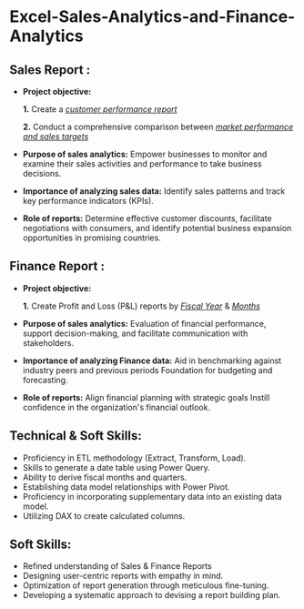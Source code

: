# Excel-Sales-Analytics-and-Finance-Analytics

## Sales Report :


- **Project objective:** 

    **1.** Create a _[customer performance report](https://github.com/uv3068220/Excel-Sales-Analytics-and-Finance-Analytics/blob/main/Customer%20Net%20Sales%20Performance.pdf)_ 

    **2.** Conduct a comprehensive comparison between _[market performance and sales targets](https://github.com/uv3068220/Excel-Sales-Analytics-and-Finance-Analytics/blob/main/Market%20Performance%20VS%20Target.pdf)_

- **Purpose of sales analytics:** Empower businesses to monitor and examine their sales activities and performance to take business decisions.

- **Importance of analyzing sales data:** Identify sales patterns and track key performance indicators (KPIs).

- **Role of reports:** Determine effective customer discounts, facilitate negotiations with consumers, and identify potential business expansion opportunities in promising countries.


## Finance Report :

- **Project objective:** 

    **1.** Create Profit and Loss (P&L) reports by _[Fiscal Year](https://github.com/uv3068220/Excel-Sales-Analytics-and-Finance-Analytics/blob/main/Profit%20%26%20Loss%20Report%20By%20Year.pdf)_ & _[Months](https://github.com/KirandeepMarala/Excel-Sales_Analysis/blob/main/P%26L%20Statement%20by%20Months.pdf)_ 

- **Purpose of sales analytics:** Evaluation of financial performance, support decision-making, and facilitate communication with stakeholders.

- **Importance of analyzing Finance data:** Aid in benchmarking against industry peers and previous periods Foundation for budgeting and forecasting.

- **Role of reports:** Align financial planning with strategic goals Instill confidence in the organization's financial outlook.


## Technical & Soft Skills:
- Proficiency in ETL methodology (Extract, Transform, Load).
- Skills to generate a date table using Power Query.
- Ability to derive fiscal months and quarters.
- Establishing data model relationships with Power Pivot.
- Proficiency in incorporating supplementary data into an existing data model.
- Utilizing DAX to create calculated columns.

## Soft Skills:
- Refined understanding of Sales & Finance Reports
- Designing user-centric reports with empathy in mind.
- Optimization of report generation through meticulous fine-tuning.
- Developing a systematic approach to devising a report building plan.
